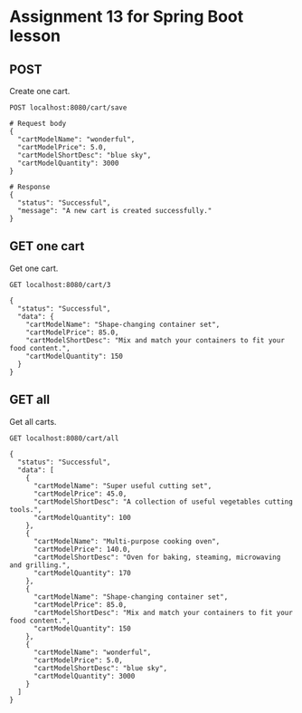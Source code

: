 # Assignment 13 for Spring Boot lesson

## POST 

Create one cart.

`POST localhost:8080/cart/save`

```
# Request body
{
  "cartModelName": "wonderful",
  "cartModelPrice": 5.0,
  "cartModelShortDesc": "blue sky",
  "cartModelQuantity": 3000  
}

# Response
{
  "status": "Successful",
  "message": "A new cart is created successfully."
}
```

## GET one cart

Get one cart.

`GET localhost:8080/cart/3`

```
{
  "status": "Successful",
  "data": {
    "cartModelName": "Shape-changing container set",
    "cartModelPrice": 85.0,
    "cartModelShortDesc": "Mix and match your containers to fit your food content.",
    "cartModelQuantity": 150
  }
}
```

## GET all

Get all carts.

`GET localhost:8080/cart/all`

```
{
  "status": "Successful",
  "data": [
    {
      "cartModelName": "Super useful cutting set",
      "cartModelPrice": 45.0,
      "cartModelShortDesc": "A collection of useful vegetables cutting tools.",
      "cartModelQuantity": 100
    },
    {
      "cartModelName": "Multi-purpose cooking oven",
      "cartModelPrice": 140.0,
      "cartModelShortDesc": "Oven for baking, steaming, microwaving and grilling.",
      "cartModelQuantity": 170
    },
    {
      "cartModelName": "Shape-changing container set",
      "cartModelPrice": 85.0,
      "cartModelShortDesc": "Mix and match your containers to fit your food content.",
      "cartModelQuantity": 150
    },
    {
      "cartModelName": "wonderful",
      "cartModelPrice": 5.0,
      "cartModelShortDesc": "blue sky",
      "cartModelQuantity": 3000
    }
  ]
}
```